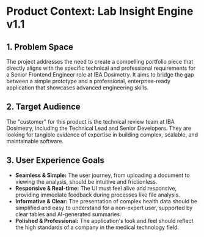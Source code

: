 # Product Context: Lab Insight Engine v1.1

## 1. Problem Space

The project addresses the need to create a compelling portfolio piece that directly aligns with the specific technical and professional requirements for a Senior Frontend Engineer role at IBA Dosimetry. It aims to bridge the gap between a simple prototype and a professional, enterprise-ready application that showcases advanced engineering skills.

## 2. Target Audience

The "customer" for this product is the technical review team at IBA Dosimetry, including the Technical Lead and Senior Developers. They are looking for tangible evidence of expertise in building complex, scalable, and maintainable software.

## 3. User Experience Goals

- **Seamless & Simple:** The user journey, from uploading a document to viewing the analysis, should be intuitive and frictionless.
- **Responsive & Real-time:** The UI must feel alive and responsive, providing immediate feedback during processes like file analysis.
- **Informative & Clear:** The presentation of complex health data should be simplified and easy to understand for a non-expert user, supported by clear tables and AI-generated summaries.
- **Polished & Professional:** The application's look and feel should reflect the high standards of a company in the medical technology field. 